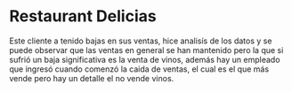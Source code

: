 # Restaurant Delicias

Este cliente a tenido bajas en sus ventas, hice analisís de los datos y se puede observar que las ventas en general se han mantenido pero 
la que si sufrió un baja significativa es la venta de vinos, además hay un empleado que ingresó cuando comenzó la caida de ventas, el cual es
el que más vende pero hay un detalle el no vende vinos. 
